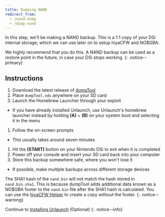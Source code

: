 ```yaml
---
title: Dumping NAND
redirect_from:
  - /nand-dump
  - /dump-nand
---
```


In this step, we'll be making a NAND backup. This is a 1:1 copy of your DSi internal storage, which we can use later on to setup hiyaCFW and NO$GBA.

We highly recommend that you do this. A NAND backup can be used as a restore point in the future, in case your DSi stops working.
{: .notice--primary}

## Instructions

1. Download the latest release of [dumpTool](https://github.com/zoogie/dumpTool/releases)
1. Place `dumpTool.nds` anywhere on your SD card
1. Launch the Homebrew Launcher through your exploit
  - If you have already installed Unlaunch, use Unlaunch's homebrew launcher instead by holding **(A)** + **(B)** on your system boot and selecting it in the menu
1. Follow the on-screen prompts
  - This usually takes around seven minutes
1. Hit the **(START)** button on your Nintendo DSi to exit when it is completed
1. Power off your console and insert your SD card back into your computer
1. Store this backup somewhere safe, where you won't lose it
  - If possible, make multiple backups across different storage devices

The SHA1 hash of the `nand.bin` will not match the hash stored in `nand.bin.sha1`. This is because dumpTool adds additional data known as a NO$GBA footer to the `nand.bin` file after the SHA1 hash is calculated. You can use the [hiyaCFW Helper](https://github.com/mondul/HiyaCFW-Helper/releases) to create a copy without the footer.
{: .notice--warning}

Continue to [Installing Unlaunch](installing-unlaunch) (Optional)
{: .notice--info}
